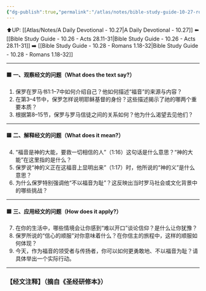 ```yaml
---
{"dg-publish":true,"permalink":"/atlas/notes/bible-study-guide-10-27-romans-1-01-17/"}
---
```


⬆️UP: [[Atlas/Notes/A Daily Devotional - 10.27\|A Daily Devotional - 10.27]]
⬅️ [[Bible Study Guide - 10.26 - Acts 28.11-31\|Bible Study Guide - 10.26 - Acts 28.11-31]]
➡️ [[Bible Study Guide - 10.28 - Romans 1.18-32\|Bible Study Guide - 10.28 - Romans 1.18-32]] 

---

#### 🟩 一、观察经文的问题（What does the text say?）

1. 保罗在罗马书1:1–7中如何介绍自己？他如何描述“福音”的来源与内容？
2. 在第3–4节中，保罗怎样说明耶稣基督的身份？这些描述揭示了祂的哪两个重要本质？
3. 根据第8–15节，保罗与罗马信徒之间的关系如何？他为什么渴望去见他们？    

---

#### 🟨 二、解释经文的问题（What does it mean?）

4. “福音是神的大能，要救一切相信的人”（1:16）这句话是什么意思？“神的大能”在这里指的是什么？    
5. 保罗说“神的义正在这福音上显明出来”（1:17）时，他所说的“神的义”是什么意思？    
6. 为什么保罗特别强调他“不以福音为耻”？这反映出当时罗马社会或文化背景中的哪些挑战？


---

#### 🟦 三、应用经文的问题（How does it apply?）

7. 在你的生活中，哪些情境会让你感到“难以开口”谈论信仰？是什么让你犹豫？
8. 保罗所说的“信心的顺服”对你意味着什么？在你信主的旅程中，这样的顺服如何体现？
9. 今天，作为福音的领受者与传扬者，你可以如何更勇敢地、不以福音为耻？请具体举出一个实际行动。

---
### 【经文注释】（摘自《圣经研修本》）

